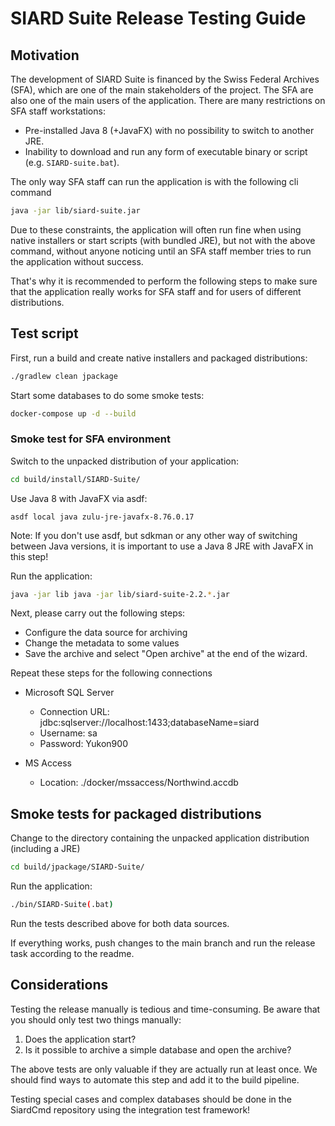 # SIARD Suite Release Testing Guide

## Motivation

The development of SIARD Suite is financed by the Swiss Federal Archives (SFA), which are one of the main stakeholders of the project. The SFA are also one of the main users of the application. There are many restrictions on SFA staff workstations:

- Pre-installed Java 8 (+JavaFX) with no possibility to switch to another JRE.
- Inability to download and run any form of executable binary or script (e.g. `SIARD-suite.bat`).

The only way SFA staff can run the application is with the following cli command

```bash
java -jar lib/siard-suite.jar
```

Due to these constraints, the application will often run fine when using native installers or start scripts (with bundled JRE), but not with the above command, without anyone noticing until an SFA staff member tries to run the application without success.

That's why it is recommended to perform the following steps to make sure that the application really works for SFA staff and for users of different distributions.


## Test script

First, run a build and create native installers and packaged distributions:

```bash
./gradlew clean jpackage
```

Start some databases to do some smoke tests:

```bash
docker-compose up -d --build
```


### Smoke test for SFA environment

Switch to the unpacked distribution of your application:

```bash
cd build/install/SIARD-Suite/
```

Use Java 8 with JavaFX via asdf:

```
asdf local java zulu-jre-javafx-8.76.0.17
```

Note: If you don't use asdf, but sdkman or any other way of switching between Java versions, it is important to use a Java 8 JRE with JavaFX in this step!

Run the application:

````bash
java -jar lib java -jar lib/siard-suite-2.2.*.jar 
````

Next, please carry out the following steps:

* Configure the data source for archiving
* Change the metadata to some values
* Save the archive and select "Open archive" at the end of the wizard.

Repeat these steps for the following connections

* Microsoft SQL Server
  * Connection URL: jdbc:sqlserver://localhost:1433;databaseName=siard
  * Username: sa
  * Password: Yukon900

* MS Access
  * Location: ./docker/mssaccess/Northwind.accdb


## Smoke tests for packaged distributions

Change to the directory containing the unpacked application distribution (including a JRE)

```bash
cd build/jpackage/SIARD-Suite/
```

Run the application:

```bash
./bin/SIARD-Suite(.bat)
```

Run the tests described above for both data sources.


If everything works, push changes to the main branch and run the release task according to the readme.


## Considerations

Testing the release manually is tedious and time-consuming. Be aware that you should only test two things manually:
1. Does the application start?
1. Is it possible to archive a simple database and open the archive?

The above tests are only valuable if they are actually run at least once. We should find ways to automate this step and add it to the build pipeline.

Testing special cases and complex databases should be done in the SiardCmd repository using the integration test framework!

